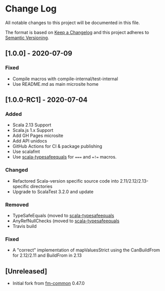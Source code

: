 # Change Log

All notable changes to this project will be documented in this file.

The format is based on [Keep a Changelog](http://keepachangelog.com/)
and this project adheres to [Semantic Versioning](http://semver.org/).

## [1.0.0] - 2020-07-09
### Fixed
- Compile macros with compile-internal/test-internal
- Use README.md as main microsite home

## [1.0.0-RC1] - 2020-07-04
### Added
- Scala 2.13 Support
- Scala.js 1.x Support
- Add GH Pages microsite
- Add API unidocs
- GitHub Actions for CI & package publishing
- Use scalafmt
- Use [scala-typesafeequals](https://github.com/er1c/scala-typesafeequals) for `===` and `=!=` macros.

### Changed
- Refactored Scala-version specific source code into 2.11/2.12/2.13-specific directories
- Upgrade to ScalaTest 3.2.0 and update 

### Removed
- TypeSafeEquals (moved to [scala-typesafeequals](https://github.com/er1c/scala-typesafeequals)
- AnyRefNullChecks (moved to [scala-typesafeequals](https://github.com/er1c/scala-typesafeequals)
- Travis build

### Fixed
- A "correct" implementation of mapValuesStrict using the CanBuildFrom for 2.12/2.11 and BuildFrom in 2.13

## [Unreleased]
- Initial fork from [fm-common](https://github.com/frugalmechanic/fm-common) 0.47.0
